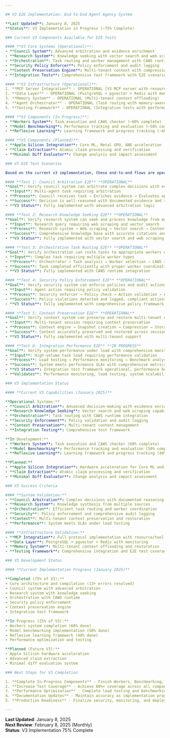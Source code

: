 ```yaml
---

## V3 E2E Implementation: End-to-End Agent Agency System

**Last Updated**: January 8, 2025  
**Status**: V3 Implementation in Progress (~75% Complete)

### Current V3 Components Available for E2E Tests

#### **V3 Core Systems (Operational)**:
- **Council System**: Advanced arbitration and evidence enrichment
- **Research System**: Knowledge seeking with vector search and web scraping
- **Orchestration**: Task routing and worker management with CAWS runtime
- **Security Policy Enforcer**: Policy enforcement and audit logging
- **Context Preservation Engine**: Multi-tenant context with compression/restoration
- **Integration Tests**: Comprehensive test framework with E2E scenarios

#### **V3 Infrastructure (Operational)**:
1. **MCP Server Integration** - OPERATIONAL (V3 MCP server with resource/tool handlers)
2. **Data Layer** - OPERATIONAL (PostgreSQL + pgvector + Redis with monitoring)
3. **Memory System** - OPERATIONAL (Multi-tenant context offloading)
4. **Agent Orchestrator** - OPERATIONAL (Task routing with memory-aware capabilities)
5. **Testing Framework** - OPERATIONAL (Integration tests with performance benchmarks)

#### **V3 Components (In Progress)**:
- **Workers System**: Task execution and CAWS checker (~60% complete)
- **Model Benchmarking**: Performance tracking and evaluation (~50% complete)
- **Reflexive Learning**: Learning framework and progress tracking (~40% complete)

#### **V3 Components (Planned)**:
- **Apple Silicon Integration**: Core ML, Metal GPU, ANE acceleration
- **Claim Extraction**: Atomic claim processing and verification
- **Minimal Diff Evaluator**: Change analysis and impact assessment

### V3 E2E Test Scenarios

Based on the current v3 implementation, these end-to-end flows are operational or in development:

#### **Test 1: Council Arbitration E2E** **OPERATIONAL**
**Goal**: Verify council system can arbitrate complex decisions with evidence enrichment
- **Input**: Multi-agent task requiring arbitration
- **Process**: Council receives task → Enriches evidence → Evaluates options → Makes decision
- **Success**: Decision is well-reasoned with documented evidence and reasoning chain
- **V3 Status**: Fully implemented with advanced arbitration logic

#### **Test 2: Research Knowledge Seeking E2E** **OPERATIONAL**
**Goal**: Verify research system can seek and process knowledge from multiple sources
- **Input**: Research query requiring web scraping and vector search
- **Process**: Research system → Web scraping → Vector search → Content processing → Knowledge synthesis
- **Success**: Comprehensive knowledge base with accurate citations and relevance scoring
- **V3 Status**: Fully implemented with vector search and web scraping

#### **Test 3: Orchestration Task Routing E2E** **OPERATIONAL**
**Goal**: Verify orchestration can route tasks to appropriate workers with CAWS runtime
- **Input**: Complex task requiring multiple worker types
- **Process**: Orchestrator → Task analysis → Worker selection → CAWS runtime → Task execution
- **Success**: Task completed efficiently with proper worker coordination
- **V3 Status**: Fully implemented with CAWS runtime integration

#### **Test 4: Security Policy Enforcement E2E** **OPERATIONAL**
**Goal**: Verify security system can enforce policies and audit actions
- **Input**: Agent action requiring policy validation
- **Process**: Security enforcer → Policy check → Action validation → Audit logging
- **Success**: Policy violations detected and logged, compliant actions allowed
- **V3 Status**: Fully implemented with comprehensive policy framework

#### **Test 5: Context Preservation E2E** **OPERATIONAL**
**Goal**: Verify context system can preserve and restore multi-tenant context
- **Input**: Multi-tenant session requiring context preservation
- **Process**: Context engine → Snapshot creation → Compression → Storage → Restoration
- **Success**: Context accurately preserved and restored across sessions
- **V3 Status**: Fully implemented with multi-tenant support

#### **Test 6: Integration Performance E2E** **IN PROGRESS**
**Goal**: Verify system performance under load with comprehensive monitoring
- **Input**: High-volume task load requiring performance validation
- **Process**: Load testing → Performance monitoring → Benchmark analysis → Optimization
- **Success**: System meets performance SLAs with comprehensive metrics
- **V3 Status**: Integration test framework operational, performance benchmarks in development
- **Validates**: Performance monitoring, load testing, system scalability

### V3 Implementation Status

#### **Current V3 Capabilities (January 2025)**

**Operational Systems:**
- **Council Arbitration**: Advanced decision-making with evidence enrichment
- **Research Knowledge Seeking**: Vector search and web scraping capabilities
- **Orchestration**: Task routing with CAWS runtime integration
- **Security Enforcement**: Policy validation and audit logging
- **Context Preservation**: Multi-tenant context management
- **Integration Testing**: Comprehensive test framework

**In Development:**
- **Workers System**: Task execution and CAWS checker (60% complete)
- **Model Benchmarking**: Performance tracking and evaluation (50% complete)
- **Reflexive Learning**: Learning framework and progress tracking (40% complete)

**Planned:**
- **Apple Silicon Integration**: Hardware acceleration for Core ML and Metal GPU
- **Claim Extraction**: Atomic claim processing and verification
- **Minimal Diff Evaluator**: Change analysis and impact assessment

### V3 Success Criteria

#### **System Validation:**
- **Council Arbitration**: Complex decisions with documented reasoning chains
- **Research System**: Knowledge synthesis from multiple sources
- **Orchestration**: Efficient task routing and worker coordination
- **Security**: Policy enforcement and comprehensive audit logging
- **Context**: Multi-tenant context preservation and restoration
- **Performance**: System meets SLAs under load testing

#### **Infrastructure Validation:**
- **MCP Integration**: Full protocol implementation with resource/tool handlers
- **Data Layer**: PostgreSQL + pgvector + Redis with monitoring
- **Memory System**: Multi-tenant context offloading and restoration
- **Testing Framework**: Comprehensive integration and E2E test coverage

### V3 Development Status

#### **Current Implementation Progress (January 2025)**

**Completed (75% of V3):**
- Core architecture and compilation (13+ errors resolved)
- Council system with advanced arbitration
- Research system with knowledge seeking
- Orchestration with CAWS runtime
- Security policy enforcement
- Context preservation engine
- Integration test framework

**In Progress (25% of V3):**
- Workers system completion (60% done)
- Model benchmarking implementation (50% done)
- Reflexive learning framework (40% done)
- Performance optimization and testing

**Planned (Future V3):**
- Apple Silicon hardware acceleration
- Advanced claim extraction
- Minimal diff evaluation system

### Next Steps for V3 Completion

1. **Complete In-Progress Components** - Finish Workers, Benchmarking, and Learning systems
2. **Increase Test Coverage** - Achieve 80%+ coverage across all components
3. **Performance Optimization** - Complete load testing and benchmarking
4. **Documentation Updates** - Maintain accuracy as implementation progresses
5. **Production Readiness** - Finalize security, monitoring, and deployment

---
```


**Last Updated**: January 8, 2025  
**Next Review**: February 8, 2025 (Monthly)  
**Status**: V3 Implementation 75% Complete
